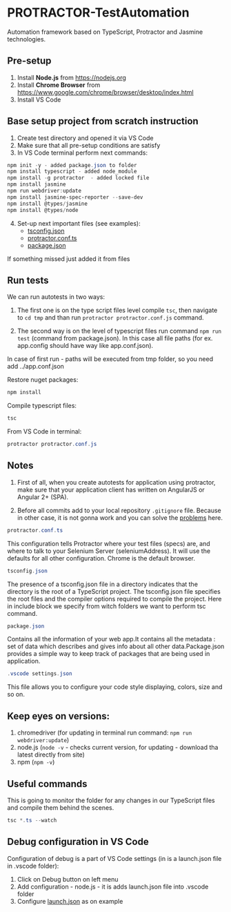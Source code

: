 # PROTRACTOR-TestAutomation

Automation framework based on TypeScript, Protractor and Jasmine technologies.

## Pre-setup

1. Install **Node.js** from <https://nodejs.org>
2. Install **Chrome Browser** from <https://www.google.com/chrome/browser/desktop/index.html>
3. Install VS Code

## Base setup project from scratch instruction

1. Create test directory and opened it via VS Code
2. Make sure that all pre-setup conditions are satisfy
3. In VS Code terminal perform next commands:

```powershell
npm init -y - added package.json to folder
npm install typescript - added node_module
npm install -g protractor  - added locked file
npm install jasmine
npm run webdriver:update
npm install jasmine-spec-reporter --save-dev
npm install @types/jasmine
npm install @types/node
```

4. Set-up next important files (see examples):
   - [tsconfig.json](tsconfig.json)
   - [protractor.conf.ts](protractor.conf.ts)
   - [package.json](package.json)

If something missed just added it from files

## Run tests

We can run autotests in two ways:

1. The first one is on the type script files level compile `tsc`, then navigate to `cd tmp` and than run `protractor protractor.conf.js` command.

2. The second way is on the level of typescript files run command `npm run test` (command from package.json). In this case all file paths (for ex. app.config should have way like app.conf.json).

In case of first run - paths will be executed from tmp folder, so you need add ../app.conf.json

Restore nuget packages:

```powershell
npm install
```

Compile typescript files:

```powershell
tsc
```

From VS Code in terminal:

```powershell
protractor protractor.conf.js
```

## Notes

1. First of all, when you create autotests for application using protractor, make sure that your application client has written on AngularJS or Angular 2+ (SPA).

2. Before all commits add to your local repository `.gitignore` file. Because in other case, it is not gonna work and you can solve the [problems](https://www.git-tower.com/learn/git/faq/ignore-tracked-files-in-git) here.

```powershell
protractor.conf.ts
```

This configuration tells Protractor where your test files (specs) are, and where to talk to your Selenium Server (seleniumAddress). It will use the defaults for all other configuration. Chrome is the default browser.

```powershell
tsconfig.json
```

The presence of a tsconfig.json file in a directory indicates that the directory is the root of a TypeScript project. The tsconfig.json file specifies the root files and the compiler options required to compile the project.
Here in include block we specify from witch folders we want to perform tsc command.

```powershell
package.json
```

Contains all the information of your web app.It contains all the metadata : set of data which describes and gives info about all other data.Package.json provides a simple way to keep track of packages that are being used in application.

```powershell
.vscode settings.json
```

This file allows you to configure your code style displaying, colors, size and so on.

## Keep eyes on versions:

1. chromedriver (for updating in terminal run command: `npm run webdriver:update`)
2. node.js (`node -v` - checks current version, for updating - download tha latest directly from site)
3. npm (`npm -v`)

## Useful commands

This is going to monitor the folder for any changes in our TypeScript files and compile them behind the scenes.

```powershell
tsc *.ts --watch
```

## Debug configuration in VS Code

Configuration of debug is a part of VS Code settings (in is a launch.json file in .vscode folder):

1. Click on Debug button on left menu 
2. Add configuration - node.js - it is adds launch.json file into .vscode folder
3. Configure [launch.json](.vscode/launch.json) as on example
